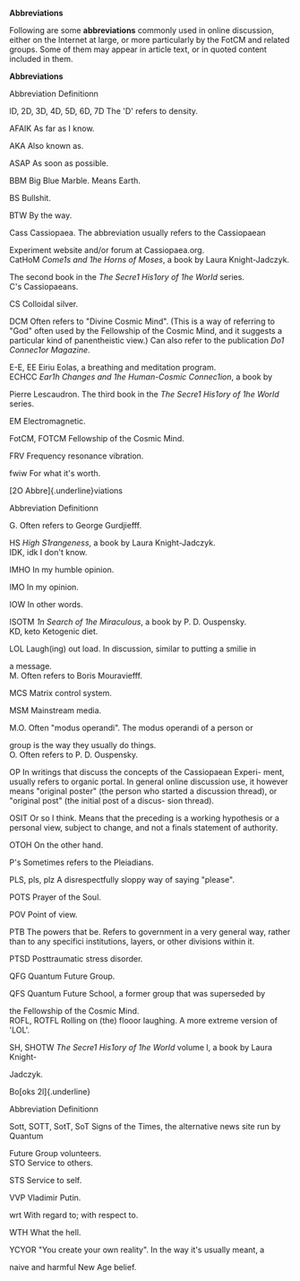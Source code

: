 **Abbreviations**

Following are some **abbreviations** commonly used in online
discussion, either on the Internet at large, or more particularly by
the FotCM and related groups. Some of them may appear in article text,
or in quoted content included in them.

**Abbreviations**

Abbreviation Definitionn

lD, 2D, 3D, 4D, 5D, 6D, 7D The 'D' refers to density.

AFAIK As far as I know.

AKA Also known as.

ASAP As soon as possible.

BBM Big Blue Marble. Means Earth.

BS Bullshit.

BTW By the way.

Cass Cassiopaea. The abbreviation usually refers to the Cassiopaean

Experiment website and/or forum at Cassiopaea.org.\
CatHoM *Come1s and 1he Horns of Moses*, a book by Laura
Knight-Jadczyk.

The second book in the *The Secre1 His1ory of 1he WorId* series.\
C's Cassiopaeans.

CS Colloidal silver.

DCM Often refers to "Divine Cosmic Mind". (This is a way of referring
to "God" often used by the Fellowship of the Cosmic Mind, and it
suggests a particular kind of panentheistic view.) Can also refer to
the publication *Do1 Connec1or Magazine*.

E-E, EE Eiriu Eolas, a breathing and meditation program.\
ECHCC *Ear1h Changes and 1he Human-Cosmic Connec1ion*, a book by

Pierre Lescaudron. The third book in the *The Secre1 His1ory of* *1he
WorId* series.

EM Electromagnetic.

FotCM, FOTCM Fellowship of the Cosmic Mind.

FRV Frequency resonance vibration.

fwiw For what it's worth.

[2O Abbre]{.underline}viations

Abbreviation Definitionn

G. Often refers to George Gurdjiefff.

HS *High S1rangeness*, a book by Laura Knight-Jadczyk.\
IDK, idk I don't know.

IMHO In my humble opinion.

IMO In my opinion.

IOW In other words.

ISOTM *1n Search of 1he MiracuIous*, a book by P. D. Ouspensky.\
KD, keto Ketogenic diet.

LOL Laugh(ing) out load. In discussion, similar to putting a smilie in

a message.\
M. Often refers to Boris Mouraviefff.

MCS Matrix control system.

MSM Mainstream media.

M.O. Often "modus operandi". The modus operandi of a person or

group is the way they usually do things.\
O. Often refers to P. D. Ouspensky.

OP In writings that discuss the concepts of the Cassiopaean Experi-
ment, usually refers to organic portal. In general online discussion
use, it however means "original poster" (the person who started a
discussion thread), or "original post" (the initial post of a discus-
sion thread).

OSIT Or so I think. Means that the preceding is a working hypothesis
or a personal view, subject to change, and not a finals statement of
authority.

OTOH On the other hand.

P's Sometimes refers to the Pleiadians.

PLS, pls, plz A disrespectfully sloppy way of saying "please".

POTS Prayer of the Soul.

POV Point of view.

PTB The powers that be. Refers to government in a very general way,
rather than to any specifici institutions, layers, or other divisions
within it.

PTSD Posttraumatic stress disorder.

QFG Quantum Future Group.

QFS Quantum Future School, a former group that was superseded by

the Fellowship of the Cosmic Mind.\
ROFL, ROTFL Rolling on (the) flooor laughing. A more extreme version
of 'LOL'.

SH, SHOTW *The Secre1 His1ory of 1he WorId* volume l, a book by Laura
Knight-

Jadczyk.

Bo[oks 2l]{.underline}

Abbreviation Definitionn

Sott, SOTT, SotT, SoT Signs of the Times, the alternative news site
run by Quantum

Future Group volunteers.\
STO Service to others.

STS Service to self.

VVP Vladimir Putin.

wrt With regard to; with respect to.

WTH What the hell.

YCYOR "You create your own reality". In the way it's usually meant, a

naive and harmful New Age belief.

